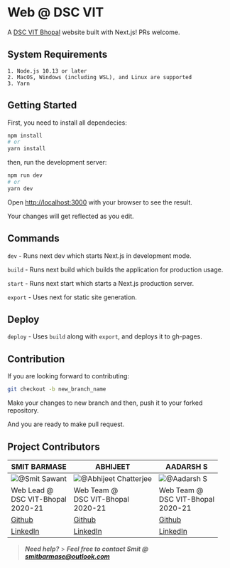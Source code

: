 # Web @ DSC VIT

A [DSC VIT Bhopal](https://dscvitbhopal.github.io/) website built with Next.js! PRs welcome.

## System Requirements

```
1. Node.js 10.13 or later
2. MacOS, Windows (including WSL), and Linux are supported
3. Yarn
```

## Getting Started

First, you need to install all dependecies:

```bash
npm install
# or
yarn install
```

then, run the development server:

```bash
npm run dev
# or
yarn dev
```

Open [http://localhost:3000](http://localhost:3000) with your browser to see the result.

Your changes will get reflected as you edit.

## Commands

`dev` - Runs next dev which starts Next.js in development mode.

`build` - Runs next build which builds the application for production usage.

`start` - Runs next start which starts a Next.js production server.

`export` - Uses next for static site generation.

## Deploy

`deploy` - Uses `build` along with `export`, and deploys it to gh-pages.

## Contribution

If you are looking forward to contributing:

```bash
git checkout -b new_branch_name
```

Make your changes to new branch and then, push it to your forked repository.

And you are ready to make pull request.

## Project Contributors

| SMIT BARMASE | ABHIJEET | AADARSH S |
| --- | --- | ---
|![@Smit Sawant](https://avatars.githubusercontent.com/u/37347831?s=96&v=4)| ![@Abhijeet Chatterjee](https://avatars.githubusercontent.com/u/64676594?s=96&v=4) | ![@Aadarsh S](https://avatars.githubusercontent.com/u/54549066?s=96&v=4)
| Web Lead @<br>DSC VIT-Bhopal<br>2020-21 | Web Team @<br>DSC VIT-Bhopal<br>2020-21 | Web Team @<br>DSC VIT-Bhopal<br>2020-21 |
| [Github](https://github.com/smitbarmase "Smit") | [Github](https://github.com/abhijeet007rocks8 "Abhijeet") | [Github](https://github.com/Itsaadarsh "Aadarsh")
| [LinkedIn](https://www.linkedin.com/in/smitbarmase/ "Smit")| [LinkedIn](https://www.linkedin.com/in/abhijeet-chatterjee-445aa2195  "Abhijeet")| [LinkedIn](https://www.linkedin.com/in/itsaadarsh/ "Aadarsh")




> **_Need help?_** > **_Feel free to contact Smit @ [smitbarmase@outlook.com](mailto:smitbarmase@outlook.com)_**
